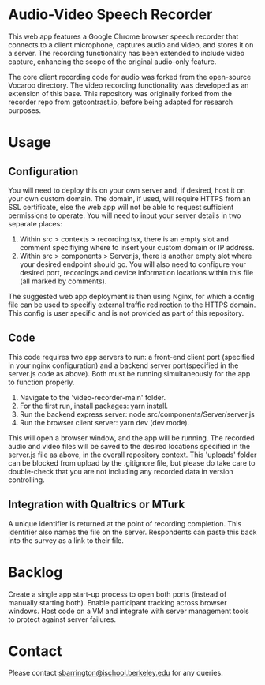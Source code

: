 # Audio-Video Speech Recorder
This web app features a Google Chrome browser speech recorder that connects to a client microphone, captures audio and video, and stores it on a server. The recording functionality has been extended to include video capture, enhancing the scope of the original audio-only feature.

The core client recording code for audio was forked from the open-source Vocaroo directory. The video recording functionality was developed as an extension of this base. This repository was originally forked from the recorder repo from getcontrast.io, before being adapted for research purposes. 

# Usage
## Configuration
You will need to deploy this on your own server and, if desired, host it on your own custom domain. The domain, if used, will require HTTPS from an SSL certificate, else the web app will not be able to request sufficient permissions to operate. You will need to input your server details in two separate places:
1) Within src > contexts > recording.tsx, there is an empty slot and comment specifiying where to insert your custom domain or IP address. 
2) Within src > components > Server.js, there is another empty slot where your desired endpoint should go. You will also need to configure your desired port, recordings and device information locations within this file (all marked by comments). 

The suggested web app deployment is then using Nginx, for which a config file can be used to specifiy external traffic redirection to the HTTPS domain. This config is user specific and is not provided as part of this repository. 

## Code
This code requires two app servers to run: a front-end client port (specified in your nginx configuration) and a backend server port(specified in the server.js code as above). Both must be running simultaneously for the app to function properly.

1. Navigate to the 'video-recorder-main' folder.
2. For the first run, install packages: yarn install.
3. Run the backend express server: node src/components/Server/server.js
4. Run the browser client server: yarn dev (dev mode).

This will open a browser window, and the app will be running. The recorded audio and video files will be saved to the desired locations specified in the server.js file as above, in the overall repository context. This 'uploads' folder can be blocked from upload by the .gitignore file, but please do take care to double-check that you are not including any recorded data in version controlling.

## Integration with Qualtrics or MTurk
A unique identifier is returned at the point of recording completion.
This identifier also names the file on the server.
Respondents can paste this back into the survey as a link to their file.

# Backlog
Create a single app start-up process to open both ports (instead of manually starting both).
Enable participant tracking across browser windows.
Host code on a VM and integrate with server management tools to protect against server failures.

# Contact
Please contact sbarrington@ischool.berkeley.edu for any queries.
